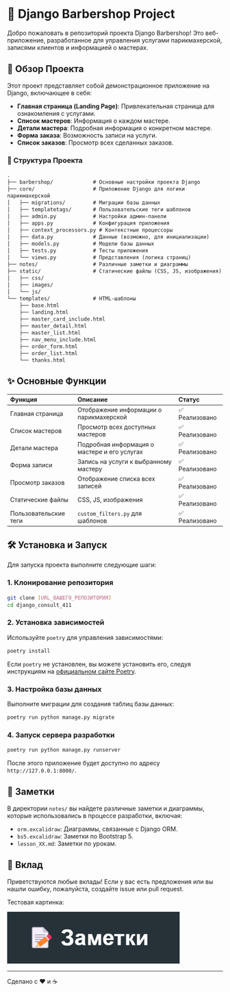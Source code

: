 # 💈 Django Barbershop Project

Добро пожаловать в репозиторий проекта Django Barbershop! Это веб-приложение, разработанное для управления услугами парикмахерской, записями клиентов и информацией о мастерах.

## 🚀 Обзор Проекта

Этот проект представляет собой демонстрационное приложение на Django, включающее в себя:
*   **Главная страница (Landing Page)**: Привлекательная страница для ознакомления с услугами.
*   **Список мастеров**: Информация о каждом мастере.
*   **Детали мастера**: Подробная информация о конкретном мастере.
*   **Форма заказа**: Возможность записи на услуги.
*   **Список заказов**: Просмотр всех сделанных заказов.

### 📁 Структура Проекта

```
.
├── barbershop/             # Основные настройки проекта Django
├── core/                   # Приложение Django для логики парикмахерской
│   ├── migrations/         # Миграции базы данных
│   ├── templatetags/       # Пользовательские теги шаблонов
│   ├── admin.py            # Настройки админ-панели
│   ├── apps.py             # Конфигурация приложения
│   ├── context_processors.py # Контекстные процессоры
│   ├── data.py             # Данные (возможно, для инициализации)
│   ├── models.py           # Модели базы данных
│   ├── tests.py            # Тесты приложения
│   └── views.py            # Представления (логика страниц)
├── notes/                  # Различные заметки и диаграммы
├── static/                 # Статические файлы (CSS, JS, изображения)
│   ├── css/
│   ├── images/
│   └── js/
└── templates/              # HTML-шаблоны
    ├── base.html
    ├── landing.html
    ├── master_card_include.html
    ├── master_detail.html
    ├── master_list.html
    ├── nav_menu_include.html
    ├── order_form.html
    ├── order_list.html
    └── thanks.html
```

## ✨ Основные Функции

| Функция             | Описание                                     | Статус      |
| :------------------ | :------------------------------------------- | :---------- |
| Главная страница    | Отображение информации о парикмахерской     | ✅ Реализовано |
| Список мастеров     | Просмотр всех доступных мастеров             | ✅ Реализовано |
| Детали мастера      | Подробная информация о мастере и его услугах | ✅ Реализовано |
| Форма записи        | Запись на услуги к выбранному мастеру        | ✅ Реализовано |
| Просмотр заказов    | Отображение списка всех записей              | ✅ Реализовано |
| Статические файлы   | CSS, JS, изображения                         | ✅ Реализовано |
| Пользовательские теги | `custom_filters.py` для шаблонов             | ✅ Реализовано |

## 🛠️ Установка и Запуск

Для запуска проекта выполните следующие шаги:

### 1. Клонирование репозитория

```bash
git clone [URL_ВАШЕГО_РЕПОЗИТОРИЯ]
cd django_consult_411
```

### 2. Установка зависимостей

Используйте `poetry` для управления зависимостями:

```bash
poetry install
```

Если `poetry` не установлен, вы можете установить его, следуя инструкциям на [официальном сайте Poetry](https://python-poetry.org/docs/#installation).

### 3. Настройка базы данных

Выполните миграции для создания таблиц базы данных:

```bash
poetry run python manage.py migrate
```

### 4. Запуск сервера разработки

```bash
poetry run python manage.py runserver
```

После этого приложение будет доступно по адресу `http://127.0.0.1:8000/`.

## 📝 Заметки

В директории `notes/` вы найдете различные заметки и диаграммы, которые использовались в процессе разработки, включая:
*   `orm.excalidraw`: Диаграммы, связанные с Django ORM.
*   `bs5.excalidraw`: Заметки по Bootstrap 5.
*   `lesson_XX.md`: Заметки по урокам.

## 🤝 Вклад

Приветствуются любые вклады! Если у вас есть предложения или вы нашли ошибку, пожалуйста, создайте issue или pull request.

Тестовая картинка:

![Тестовая картинка](readme_img/image.png)

---
Сделано с ❤️ и ☕
